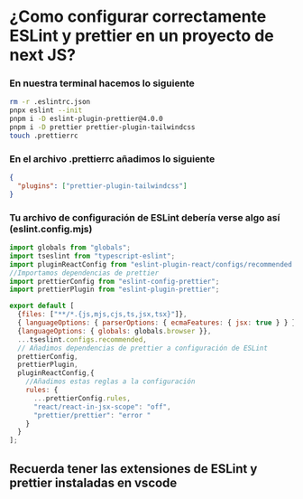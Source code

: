 # ¿Como configurar correctamente ESLint y prettier en un proyecto de next JS?
### En nuestra terminal hacemos lo siguiente 
```bash
rm -r .eslintrc.json
pnpx eslint --init
pnpm i -D eslint-plugin-prettier@4.0.0
pnpm i -D prettier prettier-plugin-tailwindcss
touch .prettierrc
```
### En el archivo **.prettierrc** añadimos lo siguiente
```json
{
  "plugins": ["prettier-plugin-tailwindcss"]
}
```
### Tu archivo de configuración de ESLint debería verse algo así (**eslint.config.mjs**)

```js
import globals from "globals";
import tseslint from "typescript-eslint";
import pluginReactConfig from "eslint-plugin-react/configs/recommended.js";
//Importamos dependencias de prettier
import prettierConfig from "eslint-config-prettier";  
import prettierPlugin from "eslint-plugin-prettier"; 

export default [
  {files: ["**/*.{js,mjs,cjs,ts,jsx,tsx}"]},
  { languageOptions: { parserOptions: { ecmaFeatures: { jsx: true } } } },
  {languageOptions: { globals: globals.browser }},
  ...tseslint.configs.recommended,
  // Añadimos dependencias de prettier a configuración de ESLint
  prettierConfig,
  prettierPlugin,
  pluginReactConfig,{
  	//Añadimos estas reglas a la configuración
    rules: {
      ...prettierConfig.rules,
      "react/react-in-jsx-scope": "off",
      "prettier/prettier": "error "
    }
  }
];
```

## Recuerda tener las extensiones de ESLint y prettier instaladas en vscode


